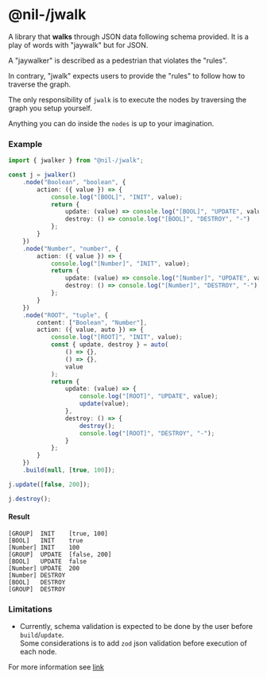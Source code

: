 # @nil-/jwalk

A library that **walks** through JSON data following schema provided. It is a play of words with "jaywalk" but for JSON.

A "jaywalker" is described as a pedestrian that violates the "rules".

In contrary, "jwalk" expects users to provide the "rules" to follow how to traverse the graph.

The only responsibility of `jwalk` is to execute the nodes by traversing the graph you setup yourself.

Anything you can do inside the `nodes` is up to your imagination.

### Example

```ts
import { jwalker } from "@nil-/jwalk";

const j = jwalker()
    .node("Boolean", "boolean", {
        action: ({ value }) => {
            console.log("[BOOL]", "INIT", value);
            return {
                update: (value) => console.log("[BOOL]", "UPDATE", value),
                destroy: () => console.log("[BOOL]", "DESTROY", "-")
            };
        }
    })
    .node("Number", "number", {
        action: ({ value }) => {
            console.log("[Number]", "INIT", value);
            return {
                update: (value) => console.log("[Number]", "UPDATE", value),
                destroy: () => console.log("[Number]", "DESTROY", "-")
            };
        }
    })
    .node("ROOT", "tuple", {
        content: ["Boolean", "Number"],
        action: ({ value, auto }) => {
            console.log("[ROOT]", "INIT", value);
            const { update, destroy } = auto(
                () => {},
                () => {},
                value
            );
            return {
                update: (value) => {
                    console.log("[ROOT]", "UPDATE", value);
                    update(value);
                },
                destroy: () => {
                    destroy();
                    console.log("[ROOT]", "DESTROY", "-");
                }
            };
        }
    })
    .build(null, [true, 100]);

j.update([false, 200]);

j.destroy();
```

#### Result

```
[GROUP]  INIT    [true, 100]
[BOOL]   INIT    true
[Number] INIT    100
[GROUP]  UPDATE  [false, 200]
[BOOL]   UPDATE  false
[Number] UPDATE  200
[Number] DESTROY
[BOOL]   DESTROY
[GROUP]  DESTROY
```

### Limitations

-   Currently, schema validation is expected to be done by the user before `build`/`update`.<br/>
    Some considerations is to add `zod` json validation before execution of each node.

For more information see [link](https://jwalk.vercel.app)
